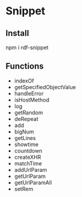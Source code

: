 # Snippet

## Install

npm i rdf-snippet

## Functions

- indexOf
- getSpecifiedObjectValue
- handleError
- isHostMethod
- log
- getRandom
- deRepeat
- add
- bigNum
- getLines
- showtime
- countdown
- createXHR
- matchTime
- addUrlParam
- getUrlParam
- getUrlParamAll
- setRem